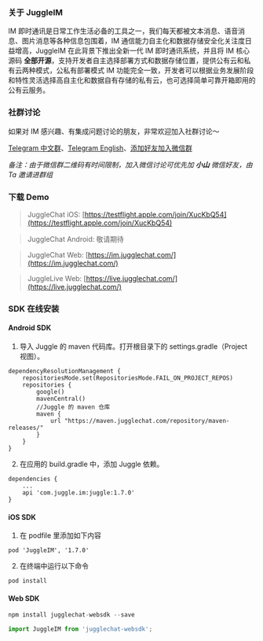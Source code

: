 ### 关于 JuggleIM

IM 即时通讯是日常工作生活必备的工具之一，我们每天都被文本消息、语音消息、图片消息等各种信息包围着，IM 通信能力自主化和数据存储安全化关注度日益增高，JuggleIM 在此背景下推出全新一代 IM 即时通讯系统，并且将 IM 核心源码 **全部开源**，支持开发者自主选择部署方式和数据存储位置，提供公有云和私有云两种模式，公私有部署模式 IM 功能完全一致，开发者可以根据业务发展阶段和特性灵活选择高自主化和数据自有存储的私有云，也可选择简单可靠开箱即用的公有云服务。

### 社群讨论

如果对 IM 感兴趣、有集成问题讨论的朋友，非常欢迎加入社群讨论～

[Telegram 中文群](https://t.me/juggleim_zh)、[Telegram English](https://t.me/juggleim_en)、[添加好友加入微信群](https://downloads.juggleim.com/xiaoshan.jpg)

_备注：由于微信群二维码有时间限制，加入微信讨论可优先加 **小山** 微信好友，由 Ta 邀请进群组_

### 下载 Demo

> JuggleChat iOS: [https://testflight.apple.com/join/XucKbQ54](https://testflight.apple.com/join/XucKbQ54)

> JuggleChat Android: 敬请期待

> JuggleChat Web: [https://im.jugglechat.com/](https://im.jugglechat.com/)

> JuggleLive Web: [https://live.jugglechat.com/](https://live.jugglechat.com/)


### SDK 在线安装

#### Android SDK

1. 导入 Juggle 的 maven 代码库。打开根目录下的 settings.gradle（Project 视图）。

```gradle（Project
dependencyResolutionManagement {
    repositoriesMode.set(RepositoriesMode.FAIL_ON_PROJECT_REPOS)
    repositories {
        google()
        mavenCentral()
        //Juggle 的 maven 仓库
        maven {
            url "https://maven.jugglechat.com/repository/maven-releases/"
        }
    }
}
```

2. 在应用的 build.gradle 中，添加 Juggle 依赖。

```gradle（Project
dependencies {
    ...
    api 'com.juggle.im:juggle:1.7.0'
}
```

#### iOS SDK

1. 在 podfile 里添加如下内容

```shell
pod 'JuggleIM', '1.7.0'
```

2. 在终端中运行以下命令

```shell
pod install
```

#### Web SDK

```js
npm install jugglechat-websdk --save

import JuggleIM from 'jugglechat-websdk';

```



